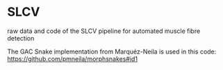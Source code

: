 # SLCV
raw data and code of the SLCV pipeline for automated muscle fibre detection

The GAC Snake implementation from Marquéz-Neila is used in this code:
https://github.com/pmneila/morphsnakes#id1
